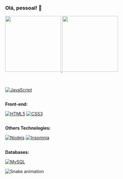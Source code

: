 ### Olá, pessoal! 👋


  <div align="space-between">
  <a href="https://github.com/muridev017">
  <img height="180em" src="https://github-readme-stats.vercel.app/api?username=muridev017&show_icons=true&theme=dracula&include_all_commits=true&count_private=true"/>
  <img height="180em" src="https://github-readme-stats.vercel.app/api/top-langs/?username=muridev017&layout=compact&langs_count=7&theme=dracula"/>
<!--   <img height="180em" src="https://github-readme-stats.vercel.app/api/top-langs/?username=muridev017&langs_count=10&layout=compact"/> -->
</div>



<Br>

 ##

[![JavaScript](https://img.shields.io/badge/-JavaScript-black?style=flat-square&logo=javascript&link=https://github.com/muridev017/)](https://github.com/muridev017/) 

##

**Front-end:**

[![HTML5](https://img.shields.io/badge/-HTML5-E34F26?style=flat-square&logo=html5&logoColor=white&link=https://github.com/muridev017/)](https://github.com/muridev017/)   [![CSS3](https://img.shields.io/badge/-CSS3-1572B6?style=flat-square&logo=css3&link=https://github.com/muridev017/)](https://github.com/muridev017/) 

##
  
**Others Technologies:**
  
[![Nodejs](https://img.shields.io/badge/-Nodejs-black?style=flat-square&logo=Node.js&link=https://github.com/muridev017/)](https://github.com/muridev017/) [![Insomnia](https://img.shields.io/badge/-Insomnia-5849BE?style=flat-square&logo=Insomnia&link=https://github.com/muridev017/)](https://github.com/muridev017/)
  
##
  
**Databases:**
  
 [![MySQL](https://img.shields.io/badge/-MySQL-a0c4db?style=flat-square&logo=mysql&link=https://github.com/muridev017/)](https://github.com/muridev017/)
  
  
  ![Snake animation](https://github.com/muridev017/muridev017/blob/output/github-contribution-grid-snake.svg)

<!--
**muridev017/muridev017** is a ✨ _special_ ✨ repository because its `README.md` (this file) appears on your GitHub profile.


Here are some ideas to get you started:

- 🔭 I’m currently working on ...
- 🌱 I’m currently learning ...
- 👯 I’m looking to collaborate on ...
- 🤔 I’m looking for help with ...
- 💬 Ask me about ...
- 📫 How to reach me: ...
- 😄 Pronouns: ...
- ⚡ Fun fact: ...
-->
